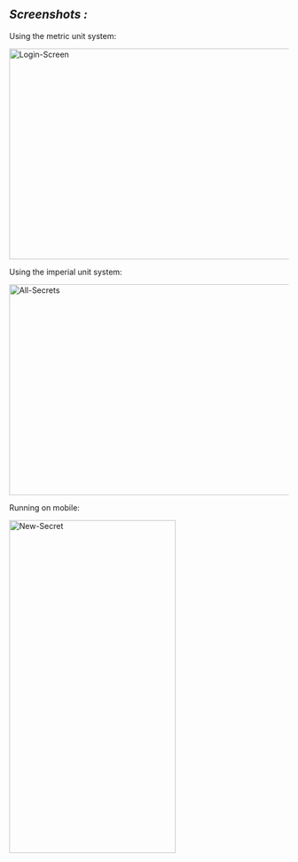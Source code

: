 ## *Screenshots :*

Using the metric unit system:  

<img src="https://user-images.githubusercontent.com/97472180/171016448-1d365946-d4d1-4d12-80c0-cc8be13e6b38.png" alt="Login-Screen" width="600" height="380"/>  
  
Using the imperial unit system:  

<img src="https://user-images.githubusercontent.com/97472180/171016438-364e6e49-d206-4f30-b39c-4039a95d806d.png" alt="All-Secrets" width="600" height="380"/>  
  
Running on mobile:  

<img src="https://user-images.githubusercontent.com/97472180/171016452-cdb16520-491e-4b5f-a174-8fc23fe6c649.jpg" alt="New-Secret" width="300" height="600"/>
  
